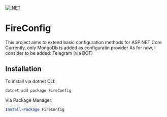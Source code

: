 [![.NET](https://github.com/CeSiumUA/FireConfig/actions/workflows/dotnet-build.yaml/badge.svg)](https://github.com/CeSiumUA/FireConfig/actions/workflows/dotnet-build.yaml)

# FireConfig

This project aims to extend basic configuration methods for ASP.NET Core
Currently, only MongoDb is added as configuratin provider
As for now, I consider to be added: Telegram (via BOT)

## Installation

To install via dotnet CLI:

```PowerShell
dotnet add package FireConfig
```

Via Package Manager:

```PowerShell
Install-Package FireConfig
```